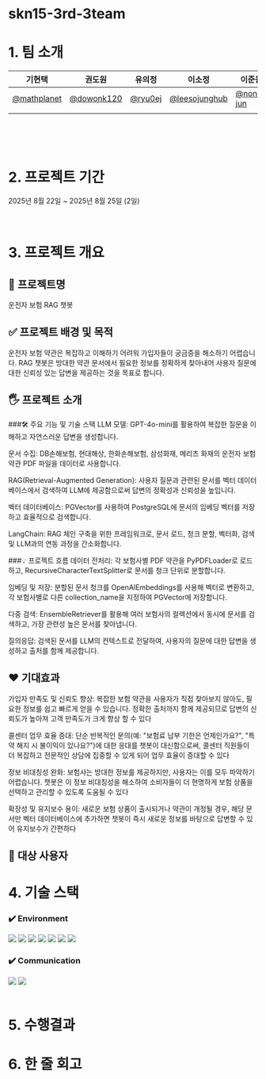 # skn15-3rd-3team

# 1. 팀 소개

| 기현택     | 권도원     | 유의정     | 이소정     | 이준원     | 한승희    |
| ---------- | ---------- | ---------- | ---------- | ---------- | ---------- |
|[@mathplanet](https://github.com/mathplanet)|[@dowonk120](https://github.com/dowonk120)|[@ryu0ej](https://github.com/Rr-EJ)|[@leesojunghub](https://github.com/leesojunghub)|[@none-jun](https://github.com/none-jun)|[@seunghee-han](https://github.com/seunghee-han)|
| | | | | | |

</div>
<br/>
<br/>
<br/>

# 2. 프로젝트 기간
2025년 8월 22일 ~ 2025년 8월 25일 (2일)
<br/>
<br/>
<br/>	

# 3. 프로젝트 개요

## 📕 프로젝트명
운전자 보험 RAG 챗봇

## ✅ 프로젝트 배경 및 목적
운전자 보험 약관은 복잡하고 이해하기 어려워 가입자들이 궁금증을 해소하기 어렵습니다. 
RAG 챗봇은 방대한 약관 문서에서 필요한 정보를 정확하게 찾아내어 사용자 질문에 대한 신뢰성 있는 답변을 제공하는 것을 목표로 합니다.

## 🖐️ 프로젝트 소개
###🛠️ 주요 기능 및 기술 스택
LLM 모델: GPT-4o-mini를 활용하여 복잡한 질문을 이해하고 자연스러운 답변을 생성합니다.

문서 수집: DB손해보험, 현대해상, 한화손해보험, 삼성화재, 메리츠 화재의 운전자 보험 약관 PDF 파일을 데이터로 사용합니다.

RAG(Retrieval-Augmented Generation): 사용자 질문과 관련된 문서를 벡터 데이터베이스에서 검색하여 LLM에 제공함으로써 답변의 정확성과 신뢰성을 높입니다.

벡터 데이터베이스: PGVector를 사용하여 PostgreSQL에 문서의 임베딩 벡터를 저장하고 효율적으로 검색합니다.

LangChain: RAG 체인 구축을 위한 프레임워크로, 문서 로드, 청크 분할, 벡터화, 검색 및 LLM과의 연동 과정을 간소화합니다.

###💡 프로젝트 흐름
데이터 전처리: 각 보험사별 PDF 약관을 PyPDFLoader로 로드하고, RecursiveCharacterTextSplitter로 문서를 청크 단위로 분할합니다.

임베딩 및 저장: 분할된 문서 청크를 OpenAIEmbeddings를 사용해 벡터로 변환하고, 각 보험사별로 다른 collection_name을 지정하여 PGVector에 저장합니다.

다중 검색: EnsembleRetriever를 활용해 여러 보험사의 컬렉션에서 동시에 문서를 검색하고, 가장 관련성 높은 문서를 찾아냅니다.

질의응답: 검색된 문서를 LLM의 컨텍스트로 전달하여, 사용자의 질문에 대한 답변을 생성하고 출처를 함께 제공합니다.

## ❤️ 기대효과
가입자 만족도 및 신뢰도 향상: 복잡한 보험 약관을 사용자가 직접 찾아보지 않아도, 필요한 정보를 쉽고 빠르게 얻을 수 있습니다. 정확한 출처까지 함께 제공되므로 답변의 신뢰도가 높아져 고객 만족도가 크게 향상 할 수 있다

콜센터 업무 효율 증대: 단순 반복적인 문의(예: "보험료 납부 기한은 언제인가요?", "특약 해지 시 불이익이 있나요?")에 대한 응대를 챗봇이 대신함으로써, 콜센터 직원들이 더 복잡하고 전문적인 상담에 집중할 수 있게 되어 업무 효율이 증대할 수 있다

정보 비대칭성 완화: 보험사는 방대한 정보를 제공하지만, 사용자는 이를 모두 파악하기 어렵습니다. 챗봇은 이 정보 비대칭성을 해소하여 소비자들이 더 현명하게 보험 상품을 선택하고 관리할 수 있도록 도움될 수 있다

확장성 및 유지보수 용이: 새로운 보험 상품이 출시되거나 약관이 개정될 경우, 해당 문서만 벡터 데이터베이스에 추가하면 챗봇이 즉시 새로운 정보를 바탕으로 답변할 수 있어 유지보수가 간편하다

## 👤 대상 사용자


# 4. 기술 스택
### ✔️ Environment
<img src="https://img.shields.io/badge/github-181717?style=for-the-badge&logo=github&logoColor=white">
<img src="https://img.shields.io/badge/python-3776AB?style=for-the-badge&logo=python&logoColor=white">
<img src="https://img.shields.io/badge/Visual Studio Code-61DAFB?style=for-the-badge&logo=VisualStudioCode&logoColor=white">
<img src="https://img.shields.io/badge/streamlit-7952B3?style=for-the-badge&logo=streamlit&logoColor=white">
<img src="https://img.shields.io/badge/PostgreSQL-0769AD?style=for-the-badge&logo=postgresql&logoColor=white">
<img src="https://img.shields.io/badge/OpenAI-181717?style=for-the-badge&logo=openai&logoColor=white">
<img src="https://img.shields.io/badge/langchain-1C3C3C?style=for-the-badge&logo=openai&logoColor=white">

### ✔️ Communication
<img src="https://img.shields.io/badge/Discord-02569B?style=for-the-badge&logo=Discord&logoColor=white">
<img src="https://img.shields.io/badge/Notion-F7DF1E?style=for-the-badge&logo=notion&logoColor=black">
<br/>
<br/>


# 5. 수행결과



# 6. 한 줄 회고

